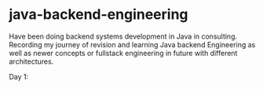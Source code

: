 # java-backend-engineering
Have been doing backend systems development in Java in consulting.
Recording my journey of revision and learning Java backend Engineering as well as newer concepts or fullstack engineering in future with different architectures.

Day 1: 
